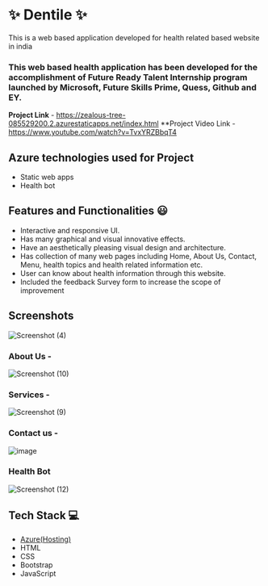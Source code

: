 
# ✨  Dentile ✨

This is a web based application developed for health related based website in india

### This web based health application has been developed for the accomplishment of Future Ready Talent Internship program launched by Microsoft, Future Skills Prime, Quess, Github and EY.


**Project Link** - https://zealous-tree-085529200.2.azurestaticapps.net/index.html
**Project Video Link - https://www.youtube.com/watch?v=TvxYRZBbqT4

## Azure technologies used for Project

- Static web apps
- Health bot

## Features and Functionalities 😃

- Interactive and responsive UI.
- Has many graphical and visual innovative effects.
- Have an aesthetically pleasing visual design and architecture.
- Has collection of many web pages including Home, About Us, Contact, Menu, health topics and health related information etc.
- User can know about health information through this website.
- Included the feedback Survey form to increase the scope of improvement 

## Screenshots

![Screenshot (4)](https://user-images.githubusercontent.com/96406298/224549966-a6cbfdff-68d3-4218-9ac3-192271bb32e7.png)




   

### About Us -

![Screenshot (10)](https://user-images.githubusercontent.com/96406298/224550090-ed6c8954-6a82-4d32-8d58-34fb38d1e5fa.png)



### Services -
![Screenshot (9)](https://user-images.githubusercontent.com/96406298/224550061-50c77c6b-2c85-4cd2-b9ce-0cfe02c8b2a1.png)



### Contact us -
![image](https://user-images.githubusercontent.com/96406298/224550131-06723ecd-49a6-4429-a1df-350603a833ca.png)



### Health Bot



![Screenshot (12)](https://user-images.githubusercontent.com/96406298/224550180-0e89996a-ac82-4e5d-b7ef-80ebabe443c1.png)




## Tech Stack 💻

- [Azure(Hosting)](https://azure.microsoft.com/en-in/features/azure-portal/)
- HTML
- CSS
- Bootstrap
- JavaScript
